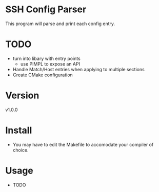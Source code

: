 # SSH Config Parser

This program will parse and print each config entry.

# TODO
- turn into libary with entry points
	- use PIMPL to expose an API
- Handle Match/Host entries when applying to multiple sections
- Create CMake configuration

# Version
v1.0.0

# Install
- You may have to edit the Makefile to accomodate your compiler of choice. 

# Usage
- TODO
